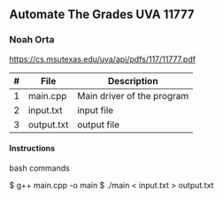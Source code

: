 ## Automate The Grades UVA 11777
### Noah Orta
 https://cs.msutexas.edu/uva/api/pdfs/117/11777.pdf
 
 | # | File | Description | 
 | :-: | ------ | ------------------- |
 | 1 | main.cpp | Main driver of the program | 
 | 2 | input.txt | input file | 
 | 3 | output.txt | output file | 
 
 #### Instructions
 
bash commands

$ g++ main.cpp -o main
$ ./main < input.txt > output.txt
